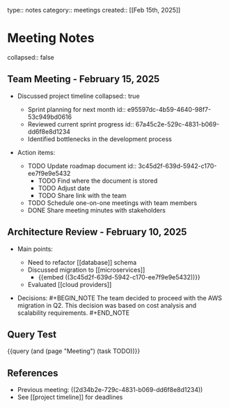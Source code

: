type:: notes
category:: meetings
created:: [[Feb 15th, 2025]]

# Meeting Notes
collapsed:: false

## Team Meeting - February 15, 2025
- Discussed project timeline
  collapsed:: true
  - Sprint planning for next month
    id:: e95597dc-4b59-4640-98f7-53c949bd0616
  - Reviewed current sprint progress
    id:: 67a45c2e-529c-4831-b069-dd6f8e8d1234
  - Identified bottlenecks in the development process

- Action items:
  - TODO Update roadmap document
    id:: 3c45d2f-639d-5942-c170-ee7f9e9e5432
    - TODO Find where the document is stored
    - TODO Adjust date
    - TODO Share link with the team
  - TODO Schedule one-on-one meetings with team members
  - DONE Share meeting minutes with stakeholders

## Architecture Review - February 10, 2025
- Main points:
  - Need to refactor [[database]] schema
  - Discussed migration to [[microservices]]
    - {{embed ((3c45d2f-639d-5942-c170-ee7f9e9e5432))}}
  - Evaluated [[cloud providers]]

- Decisions:
  #+BEGIN_NOTE
  The team decided to proceed with the AWS migration in Q2.
  This decision was based on cost analysis and scalability requirements.
  #+END_NOTE

## Query Test
{{query (and (page "Meeting") (task TODO))}}

## References
- Previous meeting: ((2d34b2e-729c-4831-b069-dd6f8e8d1234))
- See [[project timeline]] for deadlines 